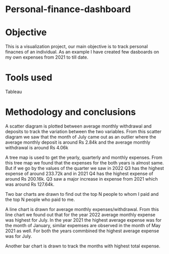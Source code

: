 # Personal-finance-dashboard
# Objective
This is a visualization project, our main objective is to track personal finacnes of an individual. As an example I have created few dasboards on my own expenses from 2021 to till date.
# Tools used 
Tableau
# Methodology and conclusions
A scatter diagram is plotted between average monthly withdrawal and deposits to track the variation between the two variables. From this scatter diagram we saw that the month of July came out as an outlier where the average monthly deposit is around Rs 2.84k and the average monthly withdrawal is around Rs 4.06k


A tree map is used to get the yearly, quarterly and monthly expenses. From this tree map we found that the expenses for the both years is almost same. But if we go by the values of the quarter we saw in 2022 Q3 has the highest expense of around 233.72k and in 2021 Q4 has the highest expense of around Rs 200.16k. Q3 saw a major increase in expense from 2021 which was around Rs 127.64k.


Two bar charts are drawn to find out the top N people to whom I paid and the top N people who paid to me.


A line chart is drawn for average monthly expenses/withdrawal. From this line chart we found out that for the year 2022 average monthly expense was highest for July. In the year 2021 the highest average expense was for the month of January, similar expemses are observed in the month of May 2021 as well. For both the years commbined the highest average expense was for July. 


Another bar chart is drawn to track the months with highest total expense. 
